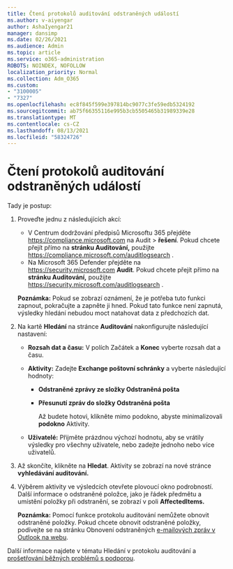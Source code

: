 ```yaml
---
title: Čtení protokolů auditování odstraněných událostí
ms.author: v-aiyengar
author: AshaIyengar21
manager: dansimp
ms.date: 02/26/2021
ms.audience: Admin
ms.topic: article
ms.service: o365-administration
ROBOTS: NOINDEX, NOFOLLOW
localization_priority: Normal
ms.collection: Adm_O365
ms.custom:
- "3100005"
- "7327"
ms.openlocfilehash: ec8f845f599e397814bc9077c3fe59edb5324192
ms.sourcegitcommit: ab75f66355116e995b3cb5505465b31989339e28
ms.translationtype: MT
ms.contentlocale: cs-CZ
ms.lasthandoff: 08/13/2021
ms.locfileid: "58324726"
---
```

# <a name="read-the-audit-logs-for-deleted-events"></a>Čtení protokolů auditování odstraněných událostí

Tady je postup:

1. Proveďte jednu z následujících akcí:
   - V Centrum dodržování předpisů Microsoftu 365 přejděte <https://compliance.microsoft.com> na Audit  \> **řešení**. Pokud chcete přejít přímo na **stránku Auditování,** použijte <https://compliance.microsoft.com/auditlogsearch> .
   - Na Microsoft 365 Defender přejděte na <https://security.microsoft.com> **Audit**. Pokud chcete přejít přímo na **stránku Auditování,** použijte <https://security.microsoft.com/auditlogsearch> .

    **Poznámka:** Pokud se zobrazí oznámení, že je potřeba tuto funkci zapnout, pokračujte a zapněte ji hned. Pokud tato funkce není zapnutá, výsledky hledání nebudou moct natahovat data z předchozích dat.

2. Na kartě **Hledání** na stránce **Auditování** nakonfigurujte následující nastavení:
   - **Rozsah dat a času:** V polích  Začátek a **Konec** vyberte rozsah dat a času.
   - **Aktivity:** Zadejte **Exchange poštovní schránky** a vyberte následující hodnoty:
     - **Odstraněné zprávy ze složky Odstraněná pošta**
     - **Přesunutí zpráv do složky Odstraněná pošta**

       Až budete hotovi, klikněte mimo podokno, abyste minimalizovali **podokno** Aktivity.

   - **Uživatelé:** Přijměte prázdnou výchozí hodnotu, aby se vrátily výsledky pro všechny uživatele, nebo zadejte jednoho nebo více uživatelů.

3. Až skončíte, klikněte na **Hledat**. Aktivity se zobrazí na nové stránce **vyhledávání auditování.**

4. Výběrem aktivity ve výsledcích otevřete plovoucí okno podrobností. Další informace o odstraněné položce, jako je řádek předmětu a umístění položky při odstranění, se zobrazí v poli **AffectedItems.**

   **Poznámka:** Pomocí funkce protokolu auditování nemůžete obnovit odstraněné položky. Pokud chcete obnovit odstraněné položky, podívejte se na stránku Obnovení odstraněných [e-mailových zpráv v Outlook na webu](https://support.microsoft.com/office/recover-deleted-email-messages-in-outlook-on-the-web-a8ca78ac-4721-4066-95dd-571842e9fb11).

Další informace najdete v tématu Hledání v protokolu auditování a [prošetřování běžných problémů s podporou](https://docs.microsoft.com/microsoft-365/compliance/auditing-troubleshooting-scenarios).
